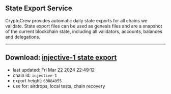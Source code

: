 ## State Export Service
CryptoCrew provides automatic daily state exports for all chains we validate. State export files can be used as genesis files and are a snapshot of the current blockchain state, including all validators, accounts, balances and delegations.

---
**Download: [injective-1 state export](https://dl-eu2.ccvalidators.com/SERVICE/injective/injective-1_export_63884955.json)**
---

- last updated: Fri Mar 22 2024 22:49:12
- chain id: `injective-1`
- export height: `63884955`
- use for: airdrops, local tests, chain recovery
